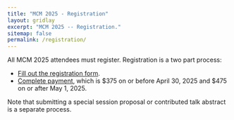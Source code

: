 ```yaml
---
title: "MCM 2025 - Registration"
layout: gridlay
excerpt: "MCM 2025 -- Registration."
sitemap: false
permalink: /registration/
---
```


All MCM 2025 attendees must register. Registration is a two part process:
* [Fill out the registration form](https://mailchi.mp/mcm2025chicago/mcm-2025-conference-registration).
* [Complete payment](https://secure.touchnet.com/C20090_ustores/web/product_detail.jsp?PRODUCTID=2458&SINGLESTORE=true), which is $375 on or before April 30, 2025 and $475 on or after May 1, 2025.

Note that submitting a special session proposal or contributed talk abstract is a separate process.

